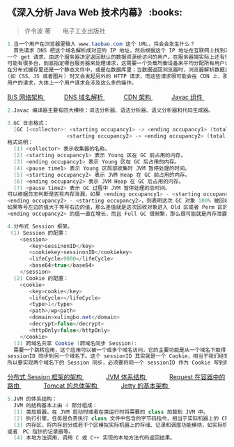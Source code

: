 <h2>《深入分析 Java Web 技术内幕》 :books: </h2> 

> 许令波 著       电子工业出版社

```java
1.当一个用户在浏览器里输入 www.taobao.com 这个 URL，将会会发生什么？
  首先请求 DNS 把这个域名解析成对应的 IP 地址，然后根据这个 IP 地址在互联网上找到对应的服务器，向这个服务器发起
一个 get 请求，由这个服务器决定返回默认的数据资源给访问的用户。在服务器端实际上还有很多复杂的业务逻辑：服务器
可能有很多台，到底指定哪台服务器来处理请求，这需要一个负载均衡设备来平均分配所有用户请求；还有请求的数据是存储
在分布式缓存里还是一个静态文件中，或是在数据库里；当数据返回浏览器时，浏览器解析数据发现还有一些静态资源 
(如 CSS、JS 或者图片) 时又会发起另外的 HTTP 请求，而这些请求很可能会在 CDN 上，那么 CDN 服务器又会处理这个
用户的请求，大体上一个用户请求会涉及这么多的操作。
```

<a href="http://images.cnblogs.com/cnblogs_com/wp5719/936332/o_CDN.png"> B/S 网络架构 </a>
&nbsp;&nbsp;&nbsp;&nbsp;&nbsp;&nbsp;&nbsp;&nbsp;&nbsp;&nbsp;
<a href="http://images.cnblogs.com/cnblogs_com/wp5719/936332/o_DNS.png"> DNS 域名解析 </a>
&nbsp;&nbsp;&nbsp;&nbsp;&nbsp;&nbsp;&nbsp;&nbsp;&nbsp;&nbsp;
<a href="http://images.cnblogs.com/cnblogs_com/wp5719/936332/o_CDNs.png"> CDN 架构 </a>
&nbsp;&nbsp;&nbsp;&nbsp;&nbsp;&nbsp;&nbsp;&nbsp;&nbsp;&nbsp;
<a href="http://images.cnblogs.com/cnblogs_com/wp5719/936332/o_Javac.png"> Javac 组件 </a>

```java
2.Javac 编译器主要有四大模块：词法分析器、语法分析器、语义分析器和代码生成器。

3.GC 日志格式：
  [GC [<collector>: <starting occupancy1> -> <ending occupancy1> (total size1), <pause time1> secs]
                   <starting occupancy2> -> <ending occupancy2> (total size2), <pause time2> secs]
格式说明：
  (1) <collector> 表示收集器的名称。
  (2) <starting occupancy1> 表示 Young 区在 GC 前占用的内存。
  (3) <ending occupancy1> 表示 Young 区在 GC 后占用的内存。
  (4) <pause time1> 表示 Young 区局部收集时 JVM 暂停处理的时间。
  (5) <starting occupancy2> 表示 JVM Heap 在 GC 前占用的内存。
  (6) <ending occupancy2> 表示 JVM Heap 在 GC 后占用的内存。
  (7) <pause time2> 表示 GC 过程中 JVM 暂停处理的总时间。
可以根据日志判断是否有内存泄漏，如果 <ending occupancy1> - <starting occupancy1> = 
<ending occupancy2> - <starting occupancy2>，则表明这次 GC 对象 100% 被回收，没有对象进入 Old 区或者 Perm 区。
如果等号左边的值大于等号右边的值，那么差值就是这次回收对象进入 Old 区或者 Perm 区的大小。如果随着时间的延长
<ending occupancy2> 的值一直在增长，而且 Full GC 很频繁，那么很可能就是内存泄露了。

4.分布式 Session 框架。
 (1) Session 的配置：
    <session>
       <key>sessinonID</key>
       <cookiekey>sessinonID</cookiekey>
       <lifeCycle>9000</lifeCycle>
       <base64>true</base64>
    </session>
  (2) Cookie 的配置：
    <cookie>
       <key>cookie</key>
       <lifeCycle></lifeCycle>
       <type>1</type>
       <path>/wp<path>
       <domain>xulingbo.net</domain>
       <decrypt>false</decrypt>
       <httpOnly>false</httpOnly>
    </cookie>
  (3) 跨域名共享 Cookie (跨域名同步 Session):
  需要一个跳转应用，这个应用可以被一个或多个域名访问，它的主要功能是从一个域名下取得 sessionID，然后将这个
sessionID 同步到另一个域名下。这个 sessionID 其实就是一个 Cookie，相当于我们经常遇到的 JSESSIONID，
所以要实现两个域名下的 Session 同步，必须要将同一个 sessionID 作为 Cookie 写到两个域名下。
```

<a href="http://images.cnblogs.com/cnblogs_com/wp5719/936332/o_SessionFrame.png"> 分布式 Session 框架的架构 </a>
&nbsp;&nbsp;&nbsp;&nbsp;&nbsp; &nbsp;&nbsp;&nbsp;&nbsp;&nbsp;
<a href="http://images.cnblogs.com/cnblogs_com/wp5719/936332/o_JVM.png"> JVM 体系结构 </a>
&nbsp;&nbsp;&nbsp;&nbsp;&nbsp; &nbsp;&nbsp;&nbsp;&nbsp;&nbsp;
<a href="http://images.cnblogs.com/cnblogs_com/wp5719/936332/o_Request.png"> Request 在容器中的路由 </a>
&nbsp;&nbsp;&nbsp;&nbsp;&nbsp; &nbsp;&nbsp;&nbsp;&nbsp;&nbsp;
<a href="http://images.cnblogs.com/cnblogs_com/wp5719/936332/o_Tomcat.png"> Tomcat 的总体架构 </a>
&nbsp;&nbsp;&nbsp;&nbsp;&nbsp; &nbsp;&nbsp;&nbsp;&nbsp;&nbsp;
<a href="http://images.cnblogs.com/cnblogs_com/wp5719/936332/o_Jetty.png"> Jetty 的基本架构 </a>

```java
5.JVM 的体系结构：
  JVM 的结构基本上由 4 部分组成：
  (1) 类加载器，在 JVM 启动时或者在类运行时将需要的 class 加载到 JVM 中。
  (2) 执行引擎，任务是负责执行 class 文件中包含的字节码指令，相当于实际机器上的 CPU。
  (3) 内存区，将内存划分成若干个区模拟实际机器上的存储、记录和调度功能模块，如实际机器上的各种功能的寄存器
或者　PC 指针的记录器等。
  (4) 本地方法调用，调用 C 或 C++ 实现的本地方法代码返回结果。
```
